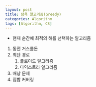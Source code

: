 ```yaml
---
layout: post
title: 탐욕 알고리즘(Greedy)
categories: Algorithm
tags: [Algorithm, CS]
---
```


- 현재 순간에 최적의 해를 선택하는 알고리즘

1. 동전 거스름돈
2. 최단 경로
   1. 플로이드 알고리즘
   2. 다익스트라 알고리즘
3. 배낭 문제
4. 집합 커버링